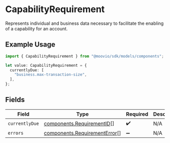 # CapabilityRequirement

Represents individual and business data necessary to facilitate the enabling of a capability for an account.

## Example Usage

```typescript
import { CapabilityRequirement } from "@moovio/sdk/models/components";

let value: CapabilityRequirement = {
  currentlyDue: [
    "business.max-transaction-size",
  ],
};
```

## Fields

| Field                                                                        | Type                                                                         | Required                                                                     | Description                                                                  |
| ---------------------------------------------------------------------------- | ---------------------------------------------------------------------------- | ---------------------------------------------------------------------------- | ---------------------------------------------------------------------------- |
| `currentlyDue`                                                               | [components.RequirementID](../../models/components/requirementid.md)[]       | :heavy_check_mark:                                                           | N/A                                                                          |
| `errors`                                                                     | [components.RequirementError](../../models/components/requirementerror.md)[] | :heavy_minus_sign:                                                           | N/A                                                                          |